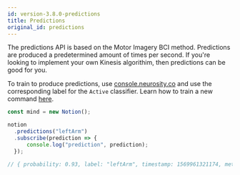 ```yaml
---
id: version-3.8.0-predictions
title: Predictions
original_id: predictions
---
```


The predictions API is based on the Motor Imagery BCI method. Predictions are produced a predetermined amount of times per second. If you're looking to implement your own Kinesis algorithim, then predictions can be good for you.

To train to produce predictions, use [console.neurosity.co](console.neurosity.co) and use the corresponding label for the `Active` classifier. Learn how to train a new command [here](https://support.neurosity.co/hc/en-us/articles/360036344012-Imagined-thought-training).

```js
const mind = new Notion();

notion
  .predictions("leftArm")
  .subscribe(prediction => {
      console.log("prediction", prediction);
  });

// { probability: 0.93, label: "leftArm", timestamp: 1569961321174, metric: "kinesis" }
```